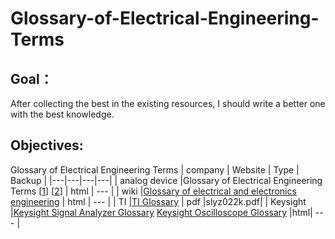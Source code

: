 # Glossary-of-Electrical-Engineering-Terms

## Goal： 

After collecting the best in the existing resources, I should write a better one with the best knowledge. 
## Objectives: 

Glossary of Electrical Engineering Terms
| company  |  Website | Type | Backup |
|---|---|---|---|
| analog device  |Glossary of Electrical Engineering Terms [[1](https://www.analog.com/en/design-center/glossary.html)] [[2](https://wiki.analog.com/university/courses/electronics/text/glossary)] | html | ---        |
| wiki           |[Glossary of electrical and electronics engineering](https://en.wikipedia.org/wiki/Glossary_of_electrical_and_electronics_engineering)                                            | html | ---        |
| TI             |[TI Glossary](https://www.ti.com/lit/ml/slyz022k/slyz022k.pdf?ts=1697283209844)                                                                                                   | pdf  |slyz022k.pdf|
| Keysight       |[Keysight Signal Analyzer Glossary](https://saving.em.keysight.com/en/knowledge/glossary/signal-analyzers) [Keysight Oscilloscope Glossary](https://saving.em.keysight.com/en/knowledge/glossary/oscilloscopes) |html| ---        |
